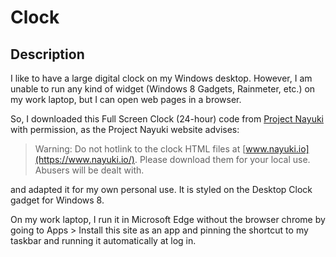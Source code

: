 # Clock

## Description

I like to have a large digital clock on my Windows desktop. However, I am unable to run any kind of widget (Windows 8 Gadgets, Rainmeter, etc.) on my work laptop, but I can open web pages in a browser.

So, I downloaded this Full Screen Clock (24-hour) code from [Project Nayuki](https://www.nayuki.io/page/full-screen-clock-javascript) with permission, as the Project Nayuki website advises:

> Warning: Do not hotlink to the clock HTML files at [www.nayuki.io](https://www.nayuki.io/). Please download them for your local use. Abusers will be dealt with.

and adapted it for my own personal use. It is styled on the Desktop Clock gadget for Windows 8.

On my work laptop, I run it in Microsoft Edge without the browser chrome by going to Apps > Install this site as an app and pinning the shortcut to my taskbar and running it automatically at log in.